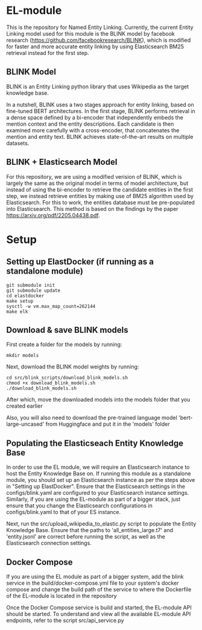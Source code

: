 # EL-module

This is the repository for Named Entity Linking. Currently, the current Entity Linking model used for this module is the BLINK model by facebook research (https://github.com/facebookresearch/BLINK), which is modified for faster and more accurate entity linking by using Elasticsearch BM25 retrieval instead for the first step.

## BLINK Model

BLINK is an Entity Linking python library that uses Wikipedia as the target knowledge base.

In a nutshell, BLINK uses a two stages approach for entity linking, based on fine-tuned BERT architectures. In the first stage, BLINK performs retrieval in a dense space defined by a bi-encoder that independently embeds the mention context and the entity descriptions. Each candidate is then examined more carefully with a cross-encoder, that concatenates the mention and entity text. BLINK achieves state-of-the-art results on multiple datasets.

## BLINK + Elasticsearch Model

For this repository, we are using a modified verision of BLINK, which is largely the same as the original model in terms of model architecture, but instead of using the bi-encoder to retrieve the candidate entities in the first step, we instead retrieve entities by making use of BM25 algorithm used by Elasticsearch. For this to work, the entities database must be pre-populated into Elasticsearch. This method is based on the findings by the paper https://arxiv.org/pdf/2205.04438.pdf.

# Setup
## Setting up ElastDocker (if running as a standalone module)
```
git submodule init
git submodule update
cd elastdocker
make setup
sysctl -w vm.max_map_count=262144
make elk
```

## Download & save BLINK models

First create a folder for the models by running:
```
mkdir models
```

Next, download the BLINK model weights by running:
```
cd src/blink_scripts/download_blink_models.sh
chmod +x download_blink_models.sh
./download_blink_models.sh
```
After which, move the downloaded models into the models folder that you created earlier

Also, you will also need to download the pre-trained language model 'bert-large-uncased' from Huggingface and put it in the 'models' folder

## Populating the Elasticseach Entity Knowledge Base
In order to use the EL module, we will require an Elasticsearch instance to host the Entity Knowledge Base on. If running this module as a standalone module, you should set up an Elasticsearch instance as per the steps above in "Setting up ElastDocker". Ensure that the Elasticsearch settings in the configs/blink.yaml are configured to your Elasticsearch instance settings. Similarly, if you are using the EL-module as part of a bigger stack, just ensure that you change the Elasticsearch configurations in configs/blink.yaml to that of your ES instance.

Next,  run the src/upload_wikipedia_to_elastic.py script to populate the Entity Knowledge Base. Ensure that the paths to 'all_entities_large.t7' and 'entity.jsonl' are correct before running the script, as well as the Elasticsearch connection settings.

## Docker Compose
If you are using the EL module as part of a bigger system, add the blink service in the build/docker-compose.yml file to your system's docker compose and change the build path of the service to where the 
Dockerfile of the EL-module is located in the repository

Once the Docker Compose service is build and started, the EL-module API should be started. To understand and view all the available EL-module API endpoints, refer to the script src/api_service.py